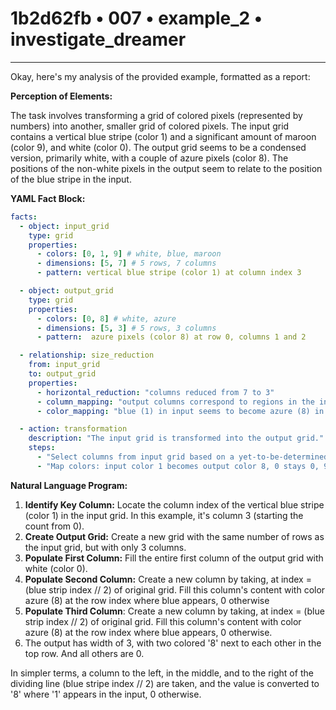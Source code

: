 # 1b2d62fb • 007 • example_2 • investigate_dreamer

---
Okay, here's my analysis of the provided example, formatted as a report:

**Perception of Elements:**

The task involves transforming a grid of colored pixels (represented by numbers) into another, smaller grid of colored pixels. The input grid contains a vertical blue stripe (color 1) and a significant amount of maroon (color 9), and white (color 0). The output grid seems to be a condensed version, primarily white, with a couple of azure pixels (color 8). The positions of the non-white pixels in the output seem to relate to the position of the blue stripe in the input.

**YAML Fact Block:**



```yaml
facts:
  - object: input_grid
    type: grid
    properties:
      - colors: [0, 1, 9] # white, blue, maroon
      - dimensions: [5, 7] # 5 rows, 7 columns
      - pattern: vertical blue stripe (color 1) at column index 3

  - object: output_grid
    type: grid
    properties:
      - colors: [0, 8] # white, azure
      - dimensions: [5, 3] # 5 rows, 3 columns
      - pattern:  azure pixels (color 8) at row 0, columns 1 and 2

  - relationship: size_reduction
    from: input_grid
    to: output_grid
    properties:
      - horizontal_reduction: "columns reduced from 7 to 3"
      - column_mapping: "output columns correspond to regions in the input"
      - color_mapping: "blue (1) in input seems to become azure (8) in output; white(0) stays as white(0),maroon(9) gets removed, and azure(8) replaces blue(1)"

  - action: transformation
    description: "The input grid is transformed into the output grid."
    steps:
      - "Select columns from input grid based on a yet-to-be-determined rule."
      - "Map colors: input color 1 becomes output color 8, 0 stays 0, 9 is removed."
```



**Natural Language Program:**

1.  **Identify Key Column:** Locate the column index of the vertical blue stripe (color 1) in the input grid. In this example, it's column 3 (starting the count from 0).
2.  **Create Output Grid:** Create a new grid with the same number of rows as the input grid, but with only 3 columns.
3.  **Populate First Column:** Fill the entire first column of the output grid with white (color 0).
4.  **Populate Second Column:** Create a new column by taking, at index = (blue strip index // 2) of original grid. Fill this column's content with color azure (8) at the row index where blue appears, 0 otherwise
5.  **Populate Third Column**: Create a new column by taking, at index = (blue strip index // 2) of original grid. Fill this column's content with color azure (8) at the row index where blue appears, 0 otherwise.
6.  The output has width of 3, with two colored '8' next to each other in the top row. And all others are 0.

In simpler terms, a column to the left, in the middle, and to the right of the dividing line (blue stripe index // 2) are taken, and the value is converted to '8' where '1' appears in the input, 0 otherwise.

